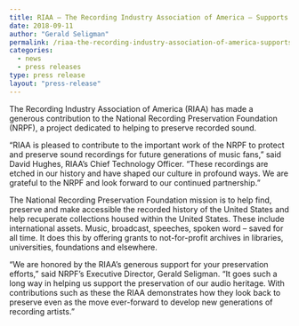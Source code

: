 ```yaml
---
title: RIAA – The Recording Industry Association of America – Supports NRPF With a Grant
date: 2018-09-11
author: "Gerald Seligman"
permalink: /riaa-the-recording-industry-association-of-america-supports-nrpf-with-a-grant/
categories: 
  - news
  - press releases
type: press release
layout: "press-release"
---
```


The Recording Industry Association of America (RIAA) has made a generous contribution to the National Recording Preservation Foundation (NRPF), a project dedicated to helping to preserve recorded sound.

“RIAA is pleased to contribute to the important work of the NRPF to protect and preserve sound recordings for future generations of music fans,” said David Hughes, RIAA’s Chief Technology Officer. “These recordings are etched in our history and have shaped our culture in profound ways. We are grateful to the NRPF and look forward to our continued partnership.”

The National Recording Preservation Foundation mission is to help find, preserve and make accessible the recorded history of the United States and help recuperate collections housed within the United States. These include international assets. Music, broadcast, speeches, spoken word – saved for all time. It does this by offering grants to not-for-profit archives in libraries, universities, foundations and elsewhere.

“We are honored by the RIAA’s generous support for your preservation efforts,” said NRPF’s Executive Director, Gerald Seligman. “It goes such a long way in helping us support the preservation of our audio heritage. With contributions such as these the RIAA demonstrates how they look back to preserve even as the move ever-forward to develop new generations of recording artists.”
